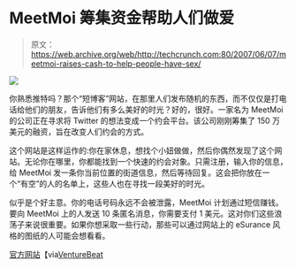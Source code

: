 # MeetMoi 筹集资金帮助人们做爱

> 原文：<https://web.archive.org/web/http://techcrunch.com:80/2007/06/07/meetmoi-raises-cash-to-help-people-have-sex/>

![](img/44b4b490614d33c034e4c934901959a0.png)

你熟悉推特吗？那个“短博客”网站，在那里人们发布随机的东西，而不仅仅是打电话给他们的朋友，告诉他们有多么美好的时光？好的，很好。一家名为 MeetMoi 的公司正在寻求将 Twitter 的想法变成一个约会平台。该公司刚刚筹集了 150 万美元的融资，旨在改变人们约会的方式。

这个网站是这样运作的:你在家休息，想找个小妞做做，然后你偶然发现了这个网站。无论你在哪里，你都能找到一个快速的约会对象。只需注册，输入你的信息，给 MeetMoi 发一条你当前位置的街道信息，然后等待回复。这会把你放在一个“有空”的人的名单上，这些人也在寻找一段美好的时光。

似乎是个好主意。你的电话号码永远不会被泄露，MeetMoi 计划通过短信赚钱。要向 MeetMoi 上的人发送 10 条匿名消息，你需要支付 1 美元。这对你们这些浪荡子来说很重要。如果你想采取一些行动，那些可以通过网站上的 eSurance 风格的图纸的人可能会想看看。

[官方网站](https://web.archive.org/web/20150919050744/http://www.meetmoi.com/)【via[VentureBeat](https://web.archive.org/web/20150919050744/http://venturebeat.com/2007/06/06/meetmoi-raises-cash-for-twitter-of-sex/)